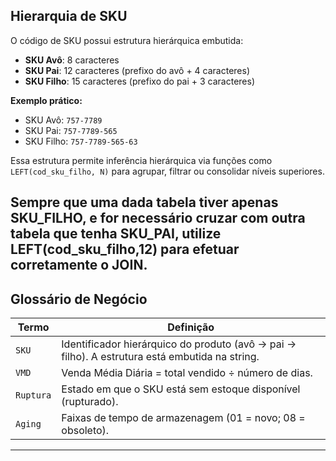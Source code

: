 ## Hierarquia de SKU

O código de SKU possui estrutura hierárquica embutida:

- **SKU Avô**: 8 caracteres  
- **SKU Pai**: 12 caracteres (prefixo do avô + 4 caracteres)  
- **SKU Filho**: 15 caracteres (prefixo do pai + 3 caracteres)  

**Exemplo prático:**

- SKU Avô: `757-7789`  
- SKU Pai: `757-7789-565`  
- SKU Filho: `757-7789-565-63`  

Essa estrutura permite inferência hierárquica via funções como `LEFT(cod_sku_filho, N)` para agrupar, filtrar ou consolidar níveis superiores.

Sempre que uma dada tabela tiver apenas SKU_FILHO, e for necessário cruzar com outra tabela que tenha SKU_PAI, utilize LEFT(cod_sku_filho,12) para efetuar corretamente o JOIN.
---

## Glossário de Negócio

| Termo     | Definição                                                                                      |
|-----------|----------------------------------------------------------------------------------------------- |
| `SKU`     | Identificador hierárquico do produto (avô → pai → filho). A estrutura está embutida na string. |
| `VMD`     | Venda Média Diária = total vendido ÷ número de dias.                                           |
| `Ruptura` | Estado em que o SKU está sem estoque disponível (rupturado).                                   |
| `Aging`   | Faixas de tempo de armazenagem (01 = novo; 08 = obsoleto).                                     |

---
